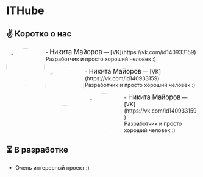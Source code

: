 # ITHube
## ✌ Коротко о нас
<p><img src="https://sun6-22.userapi.com/s/v1/ig2/ZkxjRaat6TyDvn7m3AOclCLEKPfY9adYeibj-RYdpOnLFMGnCJRsueeZ8xkLR-OejO5rJ1romtPGLLuG8Att8buS.jpg?size=400x0&quality=96&crop=0,0,2160,2160&ava=1" width="100" height="100" style="border-radius: 50%;" align="left" style=" border: 8px solid #ffffff;"/>- <big>Никита Майоров</big> — [VK](https://vk.com/id140933159)
<br>Разработчик и просто хороший человек :)</p>
<img src="https://sun6-22.userapi.com/s/v1/ig2/ZkxjRaat6TyDvn7m3AOclCLEKPfY9adYeibj-RYdpOnLFMGnCJRsueeZ8xkLR-OejO5rJ1romtPGLLuG8Att8buS.jpg?size=400x0&quality=96&crop=0,0,2160,2160&ava=1" width="100" height="100" style="border-radius: 50%;" align="left"/><p>- <big>Никита Майоров</big> — [VK](https://vk.com/id140933159)
<br>Разработчик и просто хороший человек :)</p>
<img src="https://sun6-22.userapi.com/s/v1/ig2/ZkxjRaat6TyDvn7m3AOclCLEKPfY9adYeibj-RYdpOnLFMGnCJRsueeZ8xkLR-OejO5rJ1romtPGLLuG8Att8buS.jpg?size=400x0&quality=96&crop=0,0,2160,2160&ava=1" width="100" height="100" style="border-radius: 50%;" align="left"/><p>- <big>Никита Майоров</big> — [VK](https://vk.com/id140933159)
<br>Разработчик и просто хороший человек :)</p>

## ⏳ В разработке
- Очень интересный проект :)
